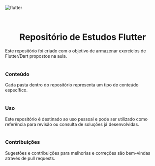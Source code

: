 
![flutter](https://user-images.githubusercontent.com/119445003/235161456-3777b3d3-5c8e-487e-9746-8a612b935f5c.png)

<br>
<h1 align="center">Repositório de Estudos Flutter</h1>
Este repositório foi criado com o objetivo de armazenar exercícios de Flutter/Dart propostos na aula.
<br><br>

### Conteúdo
Cada pasta dentro do repositório representa um tipo de conteúdo específico.
<br><br>

### Uso
Este repositório é destinado ao uso pessoal e pode ser utilizado como referência para revisão ou consulta de soluções já desenvolvidas.
<br><br>

### Contribuições
Sugestões e contribuições para melhorias e correções são bem-vindas através de pull requests.
